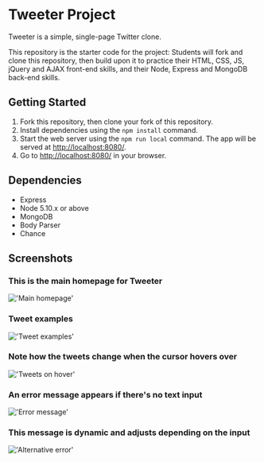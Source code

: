 # Tweeter Project

Tweeter is a simple, single-page Twitter clone.

This repository is the starter code for the project: Students will fork and clone this repository, then build upon it to practice their HTML, CSS, JS, jQuery and AJAX front-end skills, and their Node, Express and MongoDB back-end skills.

## Getting Started

1. Fork this repository, then clone your fork of this repository.
2. Install dependencies using the `npm install` command.
3. Start the web server using the `npm run local` command. The app will be served at <http://localhost:8080/>.
4. Go to <http://localhost:8080/> in your browser.

## Dependencies

- Express
- Node 5.10.x or above
- MongoDB
- Body Parser
- Chance

## Screenshots

### This is the main homepage for Tweeter

!['Main homepage']('https://raw.githubusercontent.com/ronan-f/tweeter/master/docs/home-page.png')


### Tweet examples

!['Tweet examples']('https://raw.githubusercontent.com/ronan-f/tweeter/master/docs/tweet-examples.png')

### Note how the tweets change when the cursor hovers over

!['Tweets on hover']('https://raw.githubusercontent.com/ronan-f/tweeter/master/docs/tweet-on-hover.png')

### An error message appears if there's no text input

!['Error message']('https://raw.githubusercontent.com/ronan-f/tweeter/master/docs/error-message.png')

### This message is dynamic and adjusts depending on the input

!['Alternative error']('https://raw.githubusercontent.com/ronan-f/tweeter/master/docs/long-error-message.png')
